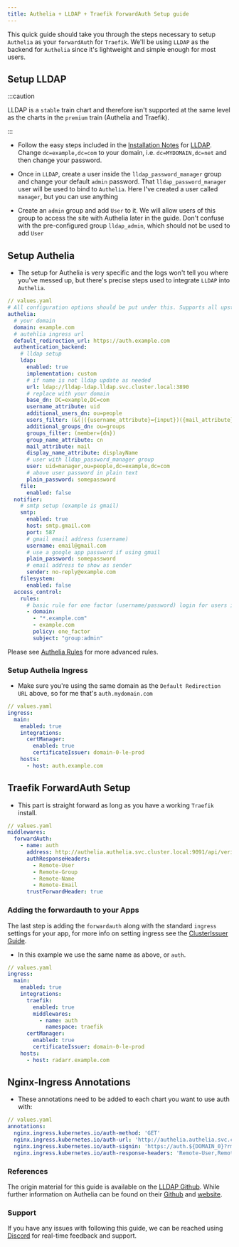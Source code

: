```yaml
---
title: Authelia + LLDAP + Traefik ForwardAuth Setup guide
---
```


This quick guide should take you through the steps necessary to setup `Authelia` as your `forwardAuth` for `Traefik`. We'll be using `LLDAP` as the backend for `Authelia` since it's lightweight and simple enough for most users.

## Setup LLDAP

:::caution

LLDAP is a `stable` train chart and therefore isn't supported at the same level as the charts in the `premium` train (Authelia and Traefik).

:::

- Follow the easy steps included in the [Installation Notes](/charts/stable/lldap/installation-notes) for [LLDAP](/charts/stable/lldap/). Change `dc=example,dc=com` to your domain, i.e. `dc=MYDOMAIN,dc=net` and then change your password.

- Once in `LLDAP`, create a user inside the `lldap_password_manager` group and change your default `admin` password. That `lldap_password_manager` user will be used to bind to `Authelia`. Here I've created a user called `manager`, but you can use anything

- Create an `admin` group and add `User` to it. We will allow users of this group to access the site with Authelia later in the guide. Don't confuse with the pre-configured group `lldap_admin`, which should not be used to add `User`

## Setup Authelia

- The setup for Authelia is very specific and the logs won't tell you where you've messed up, but there's precise steps used to integrate `LLDAP` into `Authelia`.

```yaml
// values.yaml
# All configuration options should be put under this. Supports all upstream options
authelia:
  # your domain
  domain: example.com
  # autehlia ingress url
  default_redirection_url: https://auth.example.com
  authentication_backend:
    # lldap setup
    ldap:
      enabled: true
      implementation: custom
      # if name is not lldap update as needed
      url: ldap://lldap-ldap.lldap.svc.cluster.local:3890
      # replace with your domain
      base_dn: DC=example,DC=com
      username_attribute: uid
      additional_users_dn: ou=people
      users_filter: (&(|({username_attribute}={input})({mail_attribute}={input}))(objectClass=person))
      additional_groups_dn: ou=groups
      groups_filter: (member={dn})
      group_name_attribute: cn
      mail_attribute: mail
      display_name_attribute: displayName
      # user with lldap_password_manager group
      user: uid=manager,ou=people,dc=example,dc=com
      # above user password in plain text
      plain_password: somepassword
    file:
      enabled: false
  notifier:
    # smtp setup (example is gmail)
    smtp:
      enabled: true
      host: smtp.gmail.com
      port: 587
      # gmail email address (username)
      username: email@gmail.com
      # use a google app password if using gmail
      plain_password: somepassword
      # email address to show as sender
      sender: no-reply@example.com
    filesystem:
      enabled: false
  access_control:
    rules:
      # basic rule for one factor (username/password) login for users in the admin group
      - domain:
        - "*.example.com"
        - example.com
        policy: one_factor
        subject: "group:admin"
```

Please see [Authelia Rules](./authelia-rules) for more advanced rules.

### Setup Authelia Ingress

- Make sure you're using the same domain as the `Default Redirection URL` above, so for me that's `auth.mydomain.com`

```yaml
// values.yaml
ingress:
  main:
    enabled: true
    integrations:
      certManager:
        enabled: true
        certificateIssuer: domain-0-le-prod
    hosts:
      - host: auth.example.com
```

## Traefik ForwardAuth Setup

- This part is straight forward as long as you have a working `Traefik` install.

```yaml
// values.yaml
middlewares:
  forwardAuth:
    - name: auth
      address: http://authelia.authelia.svc.cluster.local:9091/api/verify?rd=https://auth.example.com/
      authResponseHeaders:
        - Remote-User
        - Remote-Group
        - Remote-Name
        - Remote-Email
      trustForwardHeader: true
```

### Adding the forwardauth to your Apps

The last step is adding the `forwardauth` along with the standard `ingress` settings for your app, for more info on setting ingress see the [ClusterIssuer Guide](/charts/premium/clusterissuer/how-to).

- In this example we use the same name as above, or `auth`.

```yaml
// values.yaml
ingress:
  main:
    enabled: true
    integrations:
      traefik:
        enabled: true
        middlewares:
          - name: auth
            namespace: traefik
      certManager:
        enabled: true
        certificateIssuer: domain-0-le-prod
    hosts:
      - host: radarr.example.com
```

## Nginx-Ingress Annotations

- These annotations need to be added to each chart you want to use auth with:

```yaml
// values.yaml
annotations:
  nginx.ingress.kubernetes.io/auth-method: 'GET'
  nginx.ingress.kubernetes.io/auth-url: 'http://authelia.authelia.svc.cluster.local:9091/api/verify'
  nginx.ingress.kubernetes.io/auth-signin: 'https://auth.${DOMAIN_0}?rm=$request_method'
  nginx.ingress.kubernetes.io/auth-response-headers: 'Remote-User,Remote-Name,Remote-Groups,Remote-Email'
```

### References

The origin material for this guide is available on the [LLDAP Github](https://github.com/lldap/lldap). While further information on Authelia can be found on their [Github](https://github.com/authelia/authelia) and [website](https://www.authelia.com/).

### Support

If you have any issues with following this guide, we can be reached using [Discord](https://discord.gg/tVsPTHWTtr) for real-time feedback and support.
